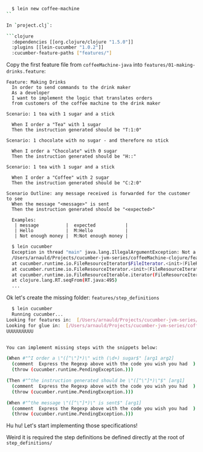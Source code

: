 
```bash
  $ lein new coffee-machine
``

In `project.clj`:

```clojure
  :dependencies [[org.clojure/clojure "1.5.0"]]
  :plugins [[lein-cucumber "1.0.2"]]
  :cucumber-feature-paths ["features/"]
```

Copy the first feature file from `coffeeMachine-java` into `features/01-making-drinks.feature`:

```gherkin
Feature: Making Drinks
  In order to send commands to the drink maker
  As a developer
  I want to implement the logic that translates orders
  from customers of the coffee machine to the drink maker

Scenario: 1 tea with 1 sugar and a stick

  When I order a "Tea" with 1 sugar
  Then the instruction generated should be "T:1:0"

Scenario: 1 chocolate with no sugar - and therefore no stick

  When I order a "Chocolate" with 0 sugar
  Then the instruction generated should be "H::"

Scenario: 1 tea with 1 sugar and a stick

  When I order a "Coffee" with 2 sugar
  Then the instruction generated should be "C:2:0"

Scenario Outline: any message received is forwarded for the customer to see
  When the message "<message>" is sent
  Then the instruction generated should be "<expected>"

  Examples:
   | message          |  expected           |
   | Hello            |  M:Hello            |
   | Not enough money |  M:Not enough money |
```

```bash
  $ lein cucumber
  Exception in thread "main" java.lang.IllegalArgumentException: Not a file or directory: 
  /Users/arnauld/Projects/cucumber-jvm-series/coffeeMachine-clojure/features/step_definitions
  at cucumber.runtime.io.FileResourceIterator$FileIterator.<init>(FileResourceIterator.java:54)
  at cucumber.runtime.io.FileResourceIterator.<init>(FileResourceIterator.java:20)
  at cucumber.runtime.io.FileResourceIterable.iterator(FileResourceIterable.java:19)
  at clojure.lang.RT.seqFrom(RT.java:495)
  ...
```

Ok let's create the missing folder: `features/step_definitions`

```bash
  $ lein cucumber
  Running cucumber...
Looking for features in:  [/Users/arnauld/Projects/cucumber-jvm-series/coffeeMachine-clojure/features]
Looking for glue in:  [/Users/arnauld/Projects/cucumber-jvm-series/coffeeMachine-clojure/features/step_definitions]
UUUUUUUUUU


You can implement missing steps with the snippets below:

(When #"^I order a \"([^\"]*)\" with (\d+) sugar$" [arg1 arg2]
  (comment  Express the Regexp above with the code you wish you had  )
  (throw (cucumber.runtime.PendingException.)))

(Then #"^the instruction generated should be \"([^\"]*)\"$" [arg1]
  (comment  Express the Regexp above with the code you wish you had  )
  (throw (cucumber.runtime.PendingException.)))

(When #"^the message \"([^\"]*)\" is sent$" [arg1]
  (comment  Express the Regexp above with the code you wish you had  )
  (throw (cucumber.runtime.PendingException.)))
```

Hu hu! Let's start implementing those specifications!

Weird it is required the step definitions be defined directly at the root of `step_definitions/`


